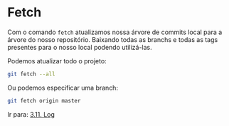 # Fetch

Com o comando `fetch` atualizamos nossa árvore de commits local para a árvore do nosso repositório. Baixando todas as branchs e todas as tags presentes para o nosso local podendo utilizá-las.

Podemos atualizar todo o projeto:

```bash
git fetch --all
```

Ou podemos especificar uma branch:

```bash
git fetch origin master
```

Ir para: [3.11. Log](../3-comandos/log.md)
